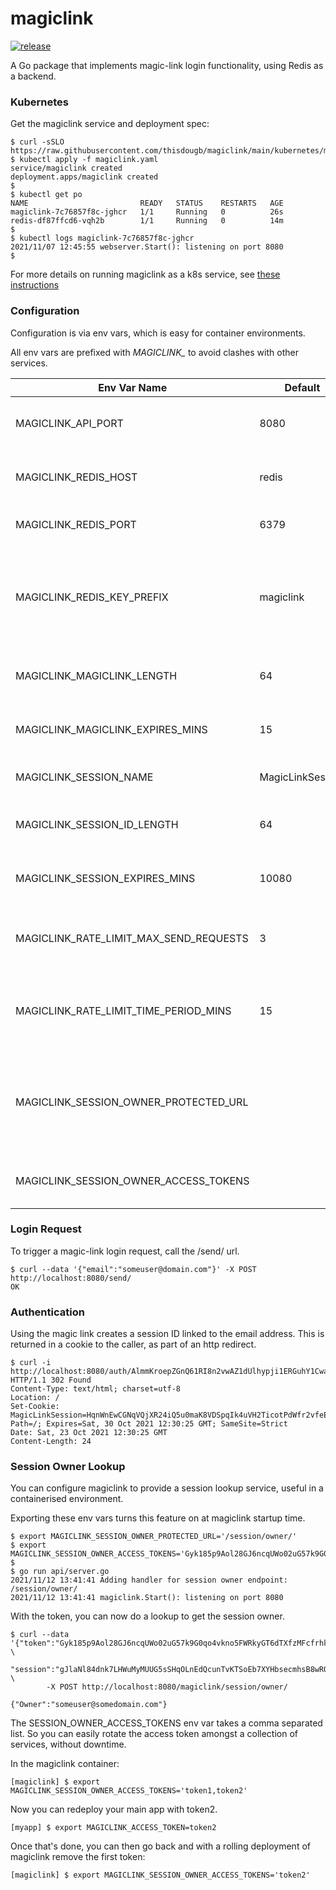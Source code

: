 # magiclink

[![release](https://github.com/thisdougb/magiclink/actions/workflows/release.yaml/badge.svg)](https://github.com/thisdougb/magiclink/actions/workflows/release.yaml)

A Go package that implements magic-link login functionality, using Redis as a backend.

### Kubernetes
Get the magiclink service and deployment spec:
```
$ curl -sSLO https://raw.githubusercontent.com/thisdougb/magiclink/main/kubernetes/magiclink.yaml
$ kubectl apply -f magiclink.yaml    
service/magiclink created
deployment.apps/magiclink created
$
$ kubectl get po
NAME                         READY   STATUS    RESTARTS   AGE
magiclink-7c76857f8c-jghcr   1/1     Running   0          26s
redis-df87ffcd6-vqh2b        1/1     Running   0          14m
$
$ kubectl logs magiclink-7c76857f8c-jghcr
2021/11/07 12:45:55 webserver.Start(): listening on port 8080
$
```
For more details on running magiclink as a k8s service, see [these instructions](https://github.com/thisdougb/magiclink/tree/main/kubernetes)

### Configuration
Configuration is via env vars, which is easy for container environments.

All env vars are prefixed with *MAGICLINK_* to avoid clashes with other services.

Env Var Name| Default| Description
----|---|---
MAGICLINK_API_PORT| 8080 | The web server listens on this port.
MAGICLINK_REDIS_HOST | redis | Host name for the redis instance.
MAGICLINK_REDIS_PORT | 6379 | Port of the redis instance.
MAGICLINK_REDIS_KEY_PREFIX | magiclink | All redis database keys are prefixed with this string, to keep things isolated.
MAGICLINK_MAGICLINK_LENGTH | 64 | Length of the magiclink id string.
MAGICLINK_MAGICLINK_EXPIRES_MINS | 15 | Expiry time of magic link IDs, in minutes.
MAGICLINK_SESSION_NAME | MagicLinkSession | Cookie session ID name.
MAGICLINK_SESSION_ID_LENGTH | 64 | Length of cookie session ID string.
MAGICLINK_SESSION_EXPIRES_MINS | 10080 | Expire time of session ID, in minutes.
MAGICLINK_RATE_LIMIT_MAX_SEND_REQUESTS | 3 | Maximum number of send requests per email.
MAGICLINK_RATE_LIMIT_TIME_PERIOD_MINS | 15 | Time period over which max requests are limited, in minutes.
MAGICLINK_SESSION_OWNER_PROTECTED_URL |  | endpoint to lookup session owners - intended for protected use only
MAGICLINK_SESSION_OWNER_ACCESS_TOKENS |  | a comma separate list of token id's

### Login Request
To trigger a magic-link login request, call the /send/ url.
```
$ curl --data '{"email":"someuser@domain.com"}' -X POST http://localhost:8080/send/
OK
```

### Authentication
Using the magic link creates a session ID linked to the email address.
This is returned in a cookie to the caller, as part of an http redirect.
```
$ curl -i http://localhost:8080/auth/AlmmKroepZGnQ61RI8n2vwAZ1dUlhypji1ERGuhY1CwaKhi1fqyZUQuNSPjuavMJ
HTTP/1.1 302 Found
Content-Type: text/html; charset=utf-8
Location: /
Set-Cookie: MagicLinkSession=HqnWnEwCGNqVQjXR24iQ5u0maK8VDSpqIk4uVH2TicotPdWfr2vfeEMLDaMvfX0o; Path=/; Expires=Sat, 30 Oct 2021 12:30:25 GMT; SameSite=Strict
Date: Sat, 23 Oct 2021 12:30:25 GMT
Content-Length: 24
```
### Session Owner Lookup
You can configure magiclink to provide a session lookup service, useful in a containerised environment.

Exporting these env vars turns this feature on at magiclink startup time.
```
$ export MAGICLINK_SESSION_OWNER_PROTECTED_URL='/session/owner/'
$ export MAGICLINK_SESSION_OWNER_ACCESS_TOKENS='Gyk185p9Aol28GJ6ncqUWo02uG57k9G0qo4vkno5FWRkyGT6dTXfzMFcfrhknzSW'
$
$ go run api/server.go
2021/11/12 13:41:41 Adding handler for session owner endpoint: /session/owner/
2021/11/12 13:41:41 magiclink.Start(): listening on port 8080
```
With the token, you can now do a lookup to get the session owner.
```
$ curl --data '{"token":"Gyk185p9Aol28GJ6ncqUWo02uG57k9G0qo4vkno5FWRkyGT6dTXfzMFcfrhknzSW", \
                "session":"gJlaNl84dnk7LHWuMyMUUG5sSHqOLnEdQcunTvKTSoEb7XYHbsecmhsB8wRO0TFm"}' \
        -X POST http://localhost:8080/magiclink/session/owner/

{"Owner":"someuser@somedomain.com"}
```
The SESSION_OWNER_ACCESS_TOKENS env var takes a comma separated list.
So you can easily rotate the access token amongst a collection of services, without downtime.

In the magiclink container:
```
[magiclink] $ export MAGICLINK_SESSION_OWNER_ACCESS_TOKENS='token1,token2'
```
Now you can redeploy your main app with token2.
```
[myapp] $ export MAGICLINK_ACCESS_TOKEN=token2
```
Once that's done, you can then go back and with a rolling deployment of magiclink remove the first token:
```
[magiclink] $ export MAGICLINK_SESSION_OWNER_ACCESS_TOKENS='token2'
```
